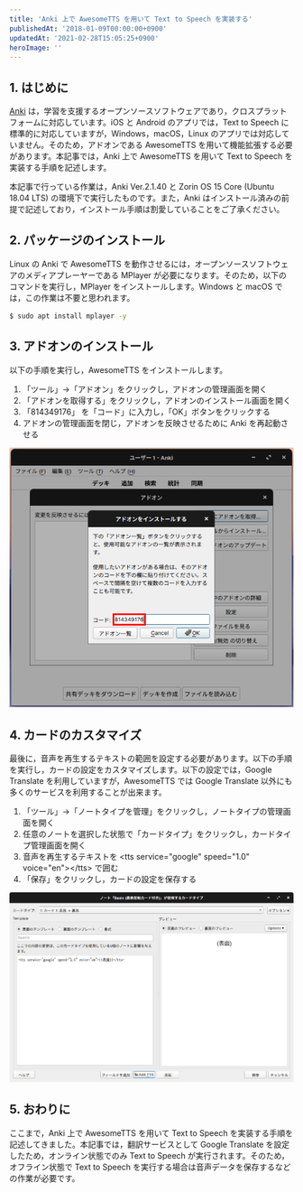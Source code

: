 ```yaml
---
title: 'Anki 上で AwesomeTTS を用いて Text to Speech を実装する'
publishedAt: '2018-01-09T00:00:00+0900'
updatedAt: '2021-02-28T15:05:25+0900'
heroImage: ''
---
```


## 1. はじめに

[Anki](https://apps.ankiweb.net/) は，学習を支援するオープンソースソフトウェアであり，クロスプラットフォームに対応しています。iOS と Android のアプリでは，Text to Speech に標準的に対応していますが，Windows，macOS，Linux のアプリでは対応していません。そのため，アドオンである AwesomeTTS を用いて機能拡張する必要があります。本記事では，Anki 上で AwesomeTTS を用いて Text to Speech を実装する手順を記述します。

本記事で行っている作業は，Anki Ver.2.1.40 と Zorin OS 15 Core (Ubuntu 18.04 LTS) の環境下で実行したものです。また，Anki はインストール済みの前提で記述しており，インストール手順は割愛していることをご了承ください。

## 2. パッケージのインストール

Linux の Anki で AwesomeTTS を動作させるには，オープンソースソフトウェアのメディアプレーヤーである MPlayer が必要になります。そのため，以下のコマンドを実行し，MPlayer をインストールします。Windows と macOS では，この作業は不要と思われます。

```bash
$ sudo apt install mplayer -y
```

## 3. アドオンのインストール

以下の手順を実行し，AwesomeTTS をインストールします。

1. 「ツール」→「アドオン」をクリックし，アドオンの管理画面を開く
2. 「アドオンを取得する」をクリックし，アドオンのインストール画面を開く
3. 「814349176」 を「コード」に入力し，「OK」ボタンをクリックする
4. アドオンの管理画面を閉じ，アドオンを反映させるために Anki を再起動させる

![](9cdcbbd7286d06af114501c66d9c352b.png)

## 4. カードのカスタマイズ

最後に，音声を再生するテキストの範囲を設定する必要があります。以下の手順を実行し，カードの設定をカスタマイズします。以下の設定では，Google Translate を利用していますが，AwesomeTTS では Google Translate 以外にも多くのサービスを利用することが出来ます。

1. 「ツール」→「ノートタイプを管理」をクリックし，ノートタイプの管理画面を開く
2. 任意のノートを選択した状態で「カードタイプ」をクリックし，カードタイプ管理画面を開く
3. 音声を再生するテキストを <tts service="google" speed="1.0" voice="en"\></tts\> で囲む
4. 「保存」をクリックし，カードの設定を保存する

![](55821d068c3c477799f32352777eb535.png)

## 5. おわりに

ここまで，Anki 上で AwesomeTTS を用いて Text to Speech を実装する手順を記述してきました。本記事では，翻訳サービスとして Google Translate を設定したため，オンライン状態でのみ Text to Speech が実行されます。そのため，オフライン状態で Text to Speech を実行する場合は音声データを保存するなどの作業が必要です。

